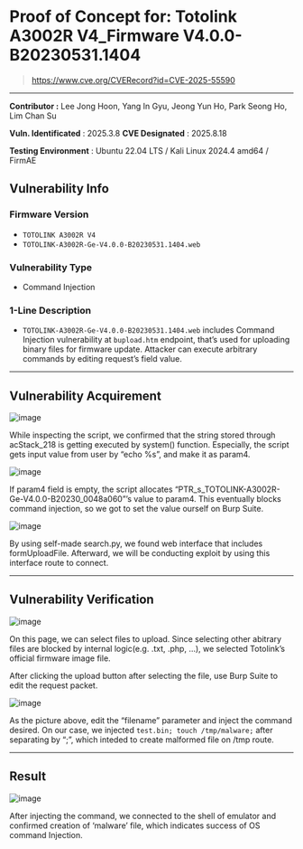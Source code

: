 # Proof of Concept for: **Totolink A3002R V4_Firmware V4.0.0-B20230531.1404**

> https://www.cve.org/CVERecord?id=CVE-2025-55590

---

**Contributor :** Lee Jong Hoon, Yang In Gyu, Jeong Yun Ho, Park Seong Ho, Lim Chan Su

**Vuln. Identificated** : 2025.3.8
**CVE Designated** : 2025.8.18

**Testing Environment** : Ubuntu 22.04 LTS / Kali Linux 2024.4 amd64 / FirmAE

## Vulnerability Info

### Firmware Version

- `TOTOLINK A3002R V4`
- `TOTOLINK-A3002R-Ge-V4.0.0-B20230531.1404.web`

### Vulnerability Type

- Command Injection

### 1-Line Description

- `TOTOLINK-A3002R-Ge-V4.0.0-B20230531.1404.web` includes Command Injection vulnerability at `bupload.htm` endpoint, that’s used for uploading binary files for firmware update. Attacker can execute arbitrary commands by editing request’s field value.

---

## Vulnerability Acquirement

![image](https://github.com/user-attachments/assets/61635f2a-2ef1-402f-8601-b2ba2a639f1d)


While inspecting the script, we confirmed that the string stored through acStack_218 is getting executed by system() function. Especially, the script gets input value from user by “echo %s”, and make it as param4. 

![image](https://github.com/user-attachments/assets/44d1e344-6260-41d7-862e-d6c9e8d3f894)


If param4 field is empty, the script allocates “PTR_s_TOTOLINK-A3002R-Ge-V4.0.0-B20230_0048a060”’s value to param4. This eventually blocks command injection, so we got to set the value ourself on Burp Suite.

![image](https://github.com/user-attachments/assets/f7eedb21-d539-49c6-bf43-3a261ec1bb49)


By using self-made search.py, we found web interface that includes formUploadFile. Afterward, we will be conducting exploit by using this interface route to connect.

---

## Vulnerability Verification

![image](https://github.com/user-attachments/assets/2aaaacbd-934f-4890-8b33-ed2433fc0cc5)


On this page, we can select files to upload. Since selecting other abitrary files are blocked by internal logic(e.g. .txt, .php, …), we selected Totolink’s official firmware image file.

After clicking the upload button after selecting the file, use Burp Suite to edit the request packet.

![image](https://github.com/user-attachments/assets/3a5a3c98-2662-40ae-882e-5b3be87bcda2)


As the picture above, edit the “filename” parameter and inject the command desired. On our case, we injected `test.bin; touch /tmp/malware;` after separating by “;”, which inteded to create malformed file on /tmp route.

---

## Result

![image](https://github.com/user-attachments/assets/863577a9-46e3-481a-9ba0-46e6eb6f7960)

After injecting the command, we connected to the shell of emulator and confirmed creation of ‘malware’ file, which indicates success of OS command Injection.
